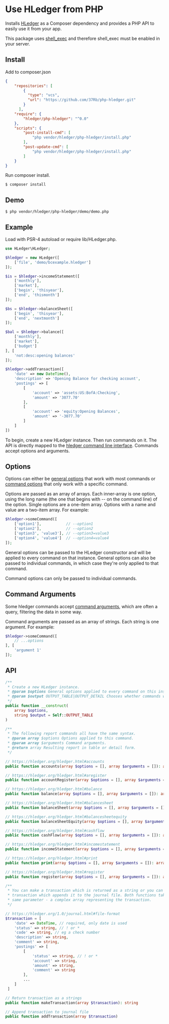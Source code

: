 # Use HLedger from PHP

Installs [HLedger](https://hledger.org/) as a Composer dependency and provides a PHP API to easily use it from your app.

This package uses [shell_exec](https://www.php.net/manual/en/function.shell-exec.php) and therefore shell_exec must be enabled in your server.

## Install

Add to composer.json
```json
{
    "repositories": [
        {
          "type": "vcs",
          "url": "https://github.com/37Rb/php-hledger.git"
        }
      ],
    "require": {
        "hledger/php-hledger": "^0.0"
    },
    "scripts": {
        "post-install-cmd": [
            "php vendor/hledger/php-hledger/install.php"
        ],
        "post-update-cmd": [
            "php vendor/hledger/php-hledger/install.php"
        ]
    }
}
```

Run composer install.
```
$ composer install
```

## Demo

```
$ php vendor/hledger/php-hledger/demo/demo.php
```

## Example

Load with PSR-4 autoload or require lib/HLedger.php.

```php
use HLedger\HLedger;

$hledger = new HLedger([
    ['file', 'demo/bcexample.hledger']
]);

$is = $hledger->incomeStatement([
    ['monthly'],
    ['market'],
    ['begin', 'thisyear'],
    ['end', 'thismonth']
]);

$bs = $hledger->balanceSheet([
    ['begin', 'thisyear'],
    ['end', 'nextmonth']
]);

$bal = $hledger->balance([
    ['monthly'],
    ['market'],
    ['budget']
], [
    'not:desc:opening balances'
]);

$hledger->addTransaction([
    'date' => new DateTime(),
    'description' => 'Opening Balance for checking account',
    'postings' => [
        [
            'account' => 'assets:US:BofA:Checking',
            'amount' => '3077.70'
        ],
        [
            'account' => 'equity:Opening Balances',
            'amount' => '-3077.70'
        ]
    ]
])
```

To begin, create a new HLedger instance. Then run commands on it. The API is directly mapped to the [hledger command line interface](https://hledger.org/hledger.html). Commands accept options and arguments.

## Options

Options can either be [general options](https://hledger.org/hledger.html#general-options) that work with most commands or [command options](https://hledger.org/hledger.html#command-options) that only work with a specific command.

Options are passed as an array of arrays. Each inner-array is one option, using the long name (the one that begins with -- on the command line) of the option. Single options are a one-item array. Options with a name and value are a two-item array. For example:

```php
$hledger->someCommand([
    ['option1'],           // --option1
    ['option2'],           // --option2
    ['option3', 'value3'], // --option3=value3
    ['option4', 'value4']  // --option4=value4
]);
```

General options can be passed to the HLedger constructor and will be applied to every command on that instance. General options can also be passed to individual commands, in which case they're only applied to that command.

Command options can only be passed to individual commands.

## Command Arguments

Some hledger commands accept [command arguments](https://hledger.org/hledger.html#command-arguments), which are often a query, filtering the data in some way.

Command arguments are passed as an array of strings. Each string is one argument. For example:

```php
$hledger->someCommand([
    // ...options
], [
    'argument 1'
]);
```

## API

```php
/**
 * Create a new HLedger instance.
 * @param $options General options applied to every command on this instance.
 * @param $output OUTPUT_TABLE|OUTPUT_DETAIL Chooses whether commands will return output as a simple table (2-dimensional array) or as a detailed tree (of associative arrays). Defaults to OUTPUT_TABLE.
 */
public function __construct(
    array $options,
    string $output = Self::OUTPUT_TABLE
)
```

```php
/**
 * The following report commands all have the same syntax.
 * @param array $options Options applied to this command.
 * @param array $arguments Command arguments.
 * @return array Resulting report in table or detail form.
 */

// https://hledger.org/hledger.html#accounts
public function accounts(array $options = [], array $arguments = []): array

// https://hledger.org/hledger.html#aregister
public function accountRegister(array $options = [], array $arguments = []): array

// https://hledger.org/hledger.html#balance
public function balance(array $options = [], array $arguments = []): array

// https://hledger.org/hledger.html#balancesheet
public function balanceSheet(array $options = [], array $arguments = []): array

// https://hledger.org/hledger.html#balancesheetequity
public function balanceSheetEquity(array $options = [], array $arguments = []): array

// https://hledger.org/hledger.html#cashflow
public function cashFlow(array $options = [], array $arguments = []): array

// https://hledger.org/hledger.html#incomestatement
public function incomeStatement(array $options = [], array $arguments = []): array

// https://hledger.org/hledger.html#print
public function print(array $options = [], array $arguments = []): array

// https://hledger.org/hledger.html#register
public function register(array $options = [], array $arguments = []): array
```

```PHP
/**
 * You can make a transaction which is returned as a string or you can add a
 * transaction which appends it to the journal file. Both functions take the
 * same parameter - a complex array representing the transaction.
 */

// https://hledger.org/1.0/journal.html#file-format
$transaction = [
	'date' => DateTime, // required, only date is used
	'status' => string, // ! or *
	'code' => string, // eg a check number
	'description' => string,
	'comment' => string,
	'postings' => [
		[
			'status' => string, // ! or *
			'account' => string,
			'amount' => string,
			'comment' => string
		],
		...
	]
 ]

// Return transaction as a strings
public function makeTransaction(array $transaction): string

// Append transaction to journal file
public function addTransaction(array $transaction)
```

